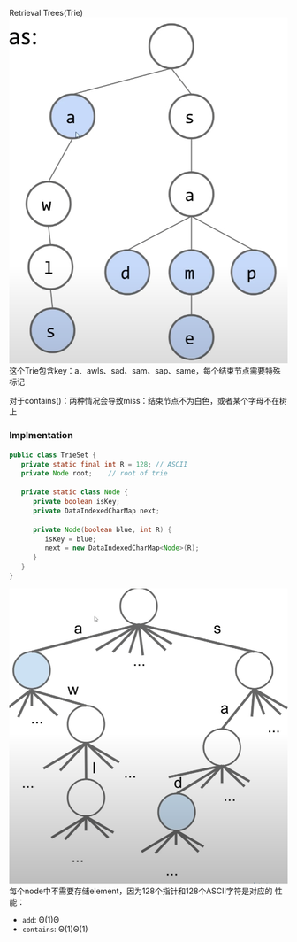 Retrieval Trees(Trie)
![输入图片说明](/imgs/2025-02-26/tHWvBdCu8fFcgqla.png)
这个Trie包含key：a、awls、sad、sam、sap、same，每个结束节点需要特殊标记

对于contains()：两种情况会导致miss：结束节点不为白色，或者某个字母不在树上

### Implmentation
```java
public class TrieSet {
   private static final int R = 128; // ASCII
   private Node root;    // root of trie

   private static class Node {
      private boolean isKey;   
      private DataIndexedCharMap next;

      private Node(boolean blue, int R) {
         isKey = blue;
         next = new DataIndexedCharMap<Node>(R);
      }
   }
}
```
![输入图片说明](/imgs/2025-02-26/F9MUpts3IN5Hzx4H.png)
每个node中不需要存储element，因为128个指针和128个ASCII字符是对应的
性能：
-   `add`: Θ(1)Θ
-   `contains`: Θ(1)Θ(1)
<!--stackedit_data:
eyJoaXN0b3J5IjpbLTEyNTM0MDI2NzksLTU1MTM1MDk2Nl19
-->